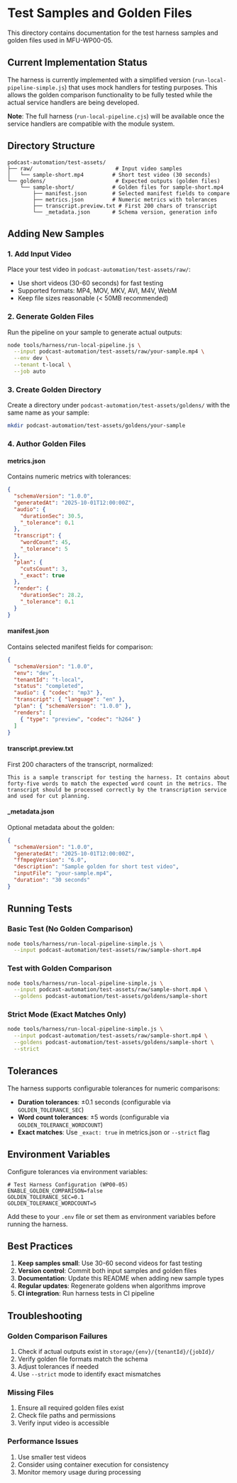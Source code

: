 # Test Samples and Golden Files

This directory contains documentation for the test harness samples and golden files used in MFU-WP00-05.

## Current Implementation Status

The harness is currently implemented with a simplified version (`run-local-pipeline-simple.js`) that uses mock handlers for testing purposes. This allows the golden comparison functionality to be fully tested while the actual service handlers are being developed.

**Note**: The full harness (`run-local-pipeline.cjs`) will be available once the service handlers are compatible with the module system.

## Directory Structure

```text
podcast-automation/test-assets/
├── raw/                          # Input video samples
│   └── sample-short.mp4         # Short test video (30 seconds)
└── goldens/                      # Expected outputs (golden files)
    └── sample-short/            # Golden files for sample-short.mp4
        ├── manifest.json        # Selected manifest fields to compare
        ├── metrics.json         # Numeric metrics with tolerances
        ├── transcript.preview.txt # First 200 chars of transcript
        └── _metadata.json       # Schema version, generation info
```

## Adding New Samples

### 1. Add Input Video

Place your test video in `podcast-automation/test-assets/raw/`:

- Use short videos (30-60 seconds) for fast testing
- Supported formats: MP4, MOV, MKV, AVI, M4V, WebM
- Keep file sizes reasonable (< 50MB recommended)

### 2. Generate Golden Files

Run the pipeline on your sample to generate actual outputs:

```bash
node tools/harness/run-local-pipeline.js \
  --input podcast-automation/test-assets/raw/your-sample.mp4 \
  --env dev \
  --tenant t-local \
  --job auto
```

### 3. Create Golden Directory

Create a directory under `podcast-automation/test-assets/goldens/` with the same name as your sample:

```bash
mkdir podcast-automation/test-assets/goldens/your-sample
```

### 4. Author Golden Files

#### metrics.json

Contains numeric metrics with tolerances:

```json
{
  "schemaVersion": "1.0.0",
  "generatedAt": "2025-10-01T12:00:00Z",
  "audio": {
    "durationSec": 30.5,
    "_tolerance": 0.1
  },
  "transcript": {
    "wordCount": 45,
    "_tolerance": 5
  },
  "plan": {
    "cutsCount": 3,
    "_exact": true
  },
  "render": {
    "durationSec": 28.2,
    "_tolerance": 0.1
  }
}
```

#### manifest.json

Contains selected manifest fields for comparison:

```json
{
  "schemaVersion": "1.0.0",
  "env": "dev",
  "tenantId": "t-local",
  "status": "completed",
  "audio": { "codec": "mp3" },
  "transcript": { "language": "en" },
  "plan": { "schemaVersion": "1.0.0" },
  "renders": [
    { "type": "preview", "codec": "h264" }
  ]
}
```

#### transcript.preview.txt

First 200 characters of the transcript, normalized:

```text
This is a sample transcript for testing the harness. It contains about forty-five words to match the expected word count in the metrics. The transcript should be processed correctly by the transcription service and used for cut planning.
```

#### _metadata.json

Optional metadata about the golden:

```json
{
  "schemaVersion": "1.0.0",
  "generatedAt": "2025-10-01T12:00:00Z",
  "ffmpegVersion": "6.0",
  "description": "Sample golden for short test video",
  "inputFile": "your-sample.mp4",
  "duration": "30 seconds"
}
```

## Running Tests

### Basic Test (No Golden Comparison)

```bash
node tools/harness/run-local-pipeline-simple.js \
  --input podcast-automation/test-assets/raw/sample-short.mp4
```

### Test with Golden Comparison

```bash
node tools/harness/run-local-pipeline-simple.js \
  --input podcast-automation/test-assets/raw/sample-short.mp4 \
  --goldens podcast-automation/test-assets/goldens/sample-short
```

### Strict Mode (Exact Matches Only)

```bash
node tools/harness/run-local-pipeline-simple.js \
  --input podcast-automation/test-assets/raw/sample-short.mp4 \
  --goldens podcast-automation/test-assets/goldens/sample-short \
  --strict
```

## Tolerances

The harness supports configurable tolerances for numeric comparisons:

- **Duration tolerances**: ±0.1 seconds (configurable via `GOLDEN_TOLERANCE_SEC`)
- **Word count tolerances**: ±5 words (configurable via `GOLDEN_TOLERANCE_WORDCOUNT`)
- **Exact matches**: Use `_exact: true` in metrics.json or `--strict` flag

## Environment Variables

Configure tolerances via environment variables:

```env
# Test Harness Configuration (WP00-05)
ENABLE_GOLDEN_COMPARISON=false
GOLDEN_TOLERANCE_SEC=0.1
GOLDEN_TOLERANCE_WORDCOUNT=5
```

Add these to your `.env` file or set them as environment variables before running the harness.

## Best Practices

1. **Keep samples small**: Use 30-60 second videos for fast testing
2. **Version control**: Commit both input samples and golden files
3. **Documentation**: Update this README when adding new sample types
4. **Regular updates**: Regenerate goldens when algorithms improve
5. **CI integration**: Run harness tests in CI pipeline

## Troubleshooting

### Golden Comparison Failures

1. Check if actual outputs exist in `storage/{env}/{tenantId}/{jobId}/`
2. Verify golden file formats match the schema
3. Adjust tolerances if needed
4. Use `--strict` mode to identify exact mismatches

### Missing Files

1. Ensure all required golden files exist
2. Check file paths and permissions
3. Verify input video is accessible

### Performance Issues

1. Use smaller test videos
2. Consider using container execution for consistency
3. Monitor memory usage during processing
